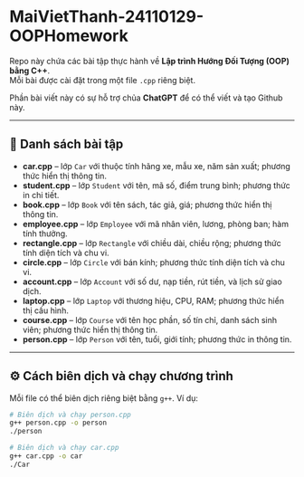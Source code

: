 # MaiVietThanh-24110129-OOPHomework

Repo này chứa các bài tập thực hành về **Lập trình Hướng Đối Tượng (OOP) bằng C++**.  
Mỗi bài được cài đặt trong một file `.cpp` riêng biệt.

Phần bài viết này có sự hỗ trợ chủa **ChatGPT** để có thể viết và tạo Github này.

---

## 📂 Danh sách bài tập
- **car.cpp** – lớp `Car` với thuộc tính hãng xe, mẫu xe, năm sản xuất; phương thức hiển thị thông tin.  
- **student.cpp** – lớp `Student` với tên, mã số, điểm trung bình; phương thức in chi tiết.  
- **book.cpp** – lớp `Book` với tên sách, tác giả, giá; phương thức hiển thị thông tin.  
- **employee.cpp** – lớp `Employee` với mã nhân viên, lương, phòng ban; hàm tính thưởng.  
- **rectangle.cpp** – lớp `Rectangle` với chiều dài, chiều rộng; phương thức tính diện tích và chu vi.  
- **circle.cpp** – lớp `Circle` với bán kính; phương thức tính diện tích và chu vi.  
- **account.cpp** – lớp `Account` với số dư, nạp tiền, rút tiền, và lịch sử giao dịch.  
- **laptop.cpp** – lớp `Laptop` với thương hiệu, CPU, RAM; phương thức hiển thị cấu hình.  
- **course.cpp** – lớp `Course` với tên học phần, số tín chỉ, danh sách sinh viên; phương thức hiển thị thông tin.  
- **person.cpp** – lớp `Person` với tên, tuổi, giới tính; phương thức in thông tin.  

---

## ⚙️ Cách biên dịch và chạy chương trình

Mỗi file có thể biên dịch riêng biệt bằng `g++`. Ví dụ:

```bash
# Biên dịch và chạy person.cpp
g++ person.cpp -o person
./person

# Biên dịch và chạy car.cpp
g++ car.cpp -o car
./Car

